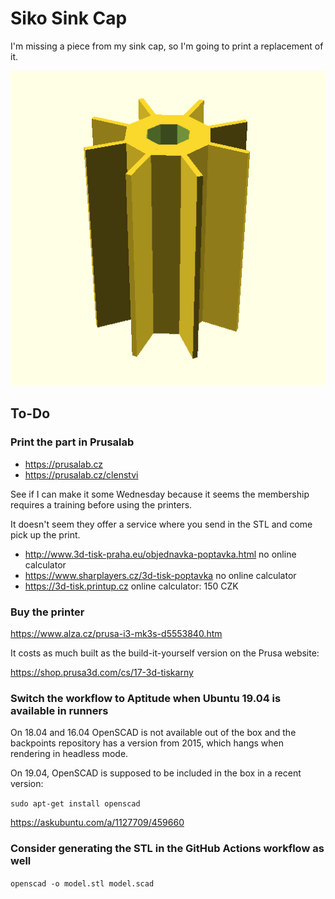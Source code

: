 # Siko Sink Cap

I'm missing a piece from my sink cap, so I'm going to print a replacement of it.

![](model.png)

## To-Do

### Print the part in Prusalab

- https://prusalab.cz
- https://prusalab.cz/clenstvi

See if I can make it some Wednesday because it seems the membership requires a
training before using the printers.

It doesn't  seem they offer a service where you send in the STL and come pick
up the print.

- http://www.3d-tisk-praha.eu/objednavka-poptavka.html no online calculator
- https://www.sharplayers.cz/3d-tisk-poptavka no online calculator
- https://3d-tisk.printup.cz online calculator: 150 CZK

### Buy the printer

https://www.alza.cz/prusa-i3-mk3s-d5553840.htm

It costs as much built as the build-it-yourself version on the Prusa website:

https://shop.prusa3d.com/cs/17-3d-tiskarny

### Switch the workflow to Aptitude when Ubuntu 19.04 is available in runners

On 18.04 and 16.04 OpenSCAD is not available out of the box and the backpoints
repository has a version from 2015, which hangs when rendering in headless mode.

On 19.04, OpenSCAD is supposed to be included in the box in a recent version:

`sudo apt-get install openscad`

https://askubuntu.com/a/1127709/459660

### Consider generating the STL in the GitHub Actions workflow as well

`openscad -o model.stl model.scad`
